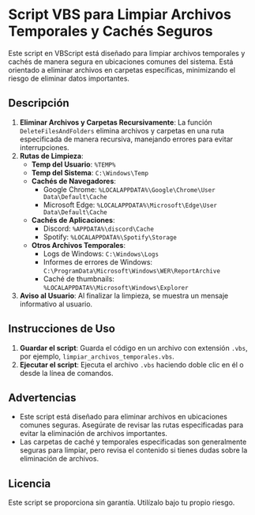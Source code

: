 # Script VBS para Limpiar Archivos Temporales y Cachés Seguros

Este script en VBScript está diseñado para limpiar archivos temporales y cachés de manera segura en ubicaciones comunes del sistema. Está orientado a eliminar archivos en carpetas específicas, minimizando el riesgo de eliminar datos importantes.

## Descripción

1. **Eliminar Archivos y Carpetas Recursivamente**: La función `DeleteFilesAndFolders` elimina archivos y carpetas en una ruta especificada de manera recursiva, manejando errores para evitar interrupciones.
2. **Rutas de Limpieza**:
   - **Temp del Usuario**: `%TEMP%`
   - **Temp del Sistema**: `C:\Windows\Temp`
   - **Cachés de Navegadores**:
     - Google Chrome: `%LOCALAPPDATA%\Google\Chrome\User Data\Default\Cache`
     - Microsoft Edge: `%LOCALAPPDATA%\Microsoft\Edge\User Data\Default\Cache`
   - **Cachés de Aplicaciones**:
     - Discord: `%APPDATA%\discord\Cache`
     - Spotify: `%LOCALAPPDATA%\Spotify\Storage`
   - **Otros Archivos Temporales**:
     - Logs de Windows: `C:\Windows\Logs`
     - Informes de errores de Windows: `C:\ProgramData\Microsoft\Windows\WER\ReportArchive`
     - Caché de thumbnails: `%LOCALAPPDATA%\Microsoft\Windows\Explorer`
3. **Aviso al Usuario**: Al finalizar la limpieza, se muestra un mensaje informativo al usuario.

## Instrucciones de Uso

1. **Guardar el script**: Guarda el código en un archivo con extensión `.vbs`, por ejemplo, `limpiar_archivos_temporales.vbs`.
2. **Ejecutar el script**: Ejecuta el archivo `.vbs` haciendo doble clic en él o desde la línea de comandos.

## Advertencias

- Este script está diseñado para eliminar archivos en ubicaciones comunes seguras. Asegúrate de revisar las rutas especificadas para evitar la eliminación de archivos importantes.
- Las carpetas de caché y temporales especificadas son generalmente seguras para limpiar, pero revisa el contenido si tienes dudas sobre la eliminación de archivos.

## Licencia

Este script se proporciona sin garantía. Utilízalo bajo tu propio riesgo.
